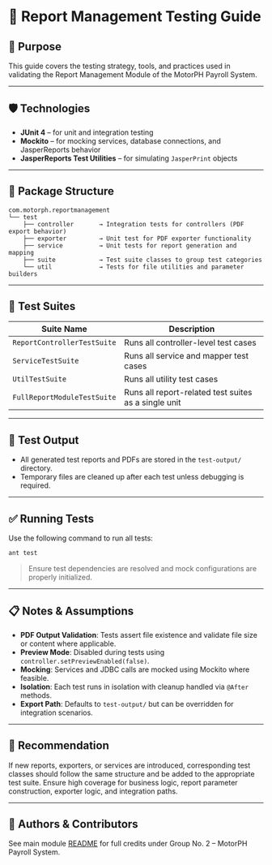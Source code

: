 # 🧪 Report Management Testing Guide

## 🔭 Purpose

This guide covers the testing strategy, tools, and practices used in validating the Report Management Module of the MotorPH Payroll System.

---

## 🛡️ Technologies

- **JUnit 4** – for unit and integration testing
- **Mockito** – for mocking services, database connections, and JasperReports behavior
- **JasperReports Test Utilities** – for simulating `JasperPrint` objects

---

## 🔬 Package Structure

```plaintext
com.motorph.reportmanagement
└── test
    ├── controller       → Integration tests for controllers (PDF export behavior)
    ├── exporter         → Unit test for PDF exporter functionality
    ├── service          → Unit tests for report generation and mapping
    ├── suite            → Test suite classes to group test categories
    └── util             → Tests for file utilities and parameter builders
```

---

## 🔄 Test Suites

| Suite Name                  | Description                                          |
| --------------------------- | ---------------------------------------------------- |
| `ReportControllerTestSuite` | Runs all controller-level test cases                 |
| `ServiceTestSuite`          | Runs all service and mapper test cases               |
| `UtilTestSuite`             | Runs all utility test cases                          |
| `FullReportModuleTestSuite` | Runs all report-related test suites as a single unit |

---

## 📂 Test Output

- All generated test reports and PDFs are stored in the `test-output/` directory.
- Temporary files are cleaned up after each test unless debugging is required.

---

## ✅ Running Tests

Use the following command to run all tests:

```bash
ant test
```

> Ensure test dependencies are resolved and mock configurations are properly initialized.

---

## 📋 Notes & Assumptions

- **PDF Output Validation**: Tests assert file existence and validate file size or content where applicable.
- **Preview Mode**: Disabled during tests using `controller.setPreviewEnabled(false)`.
- **Mocking**: Services and JDBC calls are mocked using Mockito where feasible.
- **Isolation**: Each test runs in isolation with cleanup handled via `@After` methods.
- **Export Path**: Defaults to `test-output/` but can be overridden for integration scenarios.

---

## 🔹 Recommendation

If new reports, exporters, or services are introduced, corresponding test classes should follow the same structure and be added to the appropriate test suite. Ensure high coverage for business logic, report parameter construction, exporter logic, and integration paths.

---

## 📌 Authors & Contributors

See main module [README](../../../../reportmanagement/report_module_readme.md) for full credits under Group No. 2 – MotorPH Payroll System.

